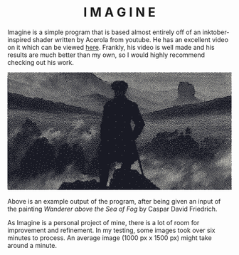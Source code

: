 <h1 align="center">I M A G I N E</h1>

Imagine is a simple program that is based almost entirely off of an inktober-inspired shader written by Acerola from youtube. He has an excellent video on it which can be viewed [here](https://youtu.be/E9-LRRDVmo8). Frankly, his video is well made and his results are much better than my own, so I would highly recommend checking out his work.

<div align='center'><img src='wanderer.png' alt='The painting Wanderer above the Sea of Fog by Caspar David Friedrich in an ink and paper style filter'/>
</div>

Above is an example output of the program, after being given an input of the painting *Wanderer above the Sea of Fog* by Caspar David Friedrich. 

As Imagine is a personal project of mine, there is a lot of room for improvement and refinement. In my testing, some images took over six minutes to process. An average image (1000 px x 1500 px) might take around a minute.
